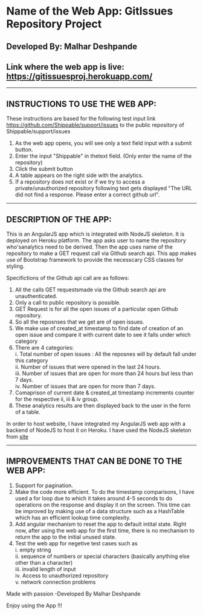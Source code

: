 # Name of the Web App: GitIssues Repository Project

## Developed By: Malhar Deshpande

## Link where the web app is live: https://gitissuesproj.herokuapp.com/

*******************************************************************************************************************

## INSTRUCTIONS TO USE THE WEB APP:

These instructions are based for the following test input link https://github.com/Shippable/support/issues to the 
public repository of Shippable/support/issues

1. As the web app opens, you will see only a text field input with a submit button. 
2. Enter the input "Shippable" in thetext field. (Only enter the name of the repository) 
3. Click the submit button 
4. A table appears on the right side with the analytics. 
5. If a repository does not exist or if we try to access a private/unauthorized repository following text gets displayed
   "The URL did not find a response. Please enter a correct github  url". 

*******************************************************************************************************************

## DESCRIPTION OF THE APP: 

This is an AngularJS app which is integrated with NodeJS skeleton. It is deployed on Heroku platform.
The app asks user to name the repository who'sanalytics need to be derived. Then the app uses name 
of the repository to make a GET request call via Github search api. This app makes use of Bootstrap 
framework to provide the necesscary CSS classes for styling. 

Specifictions of the Github api call are as follows: <br />
1. All the calls GET requestsmade via the Github search api are unauthenticated. <br />
2. Only a call to public repository is possible. <br />
3. GET Request is for all the open issues of a particular open Github repository. <br />
4. So all the reposnses that we get are of open issues. <br />
5. We make use of created_at timestamp to find date of creation of an open issue
   and compare it with current date to see it falls under which category <br />
6. There are 4 categories: <br />
      i. Total number of open issues : All the reposnes will by default fall under this category <br />
      ii. Number of issues that were opened in the last 24 hours. <br />
      iii. Number of issues that are open for more than 24 hours but less than 7 days. <br />
      iv. Number of issues that are open for more than 7 days. <br />
7. Comaprison of current date & created_at timestamp increments counter for the respective ii, iii & iv group. <br />
8. These analytics results are then displayed back to the user in the form of a table. <br />

In order to host website, I have integrated my AngularJS web app with a backend of NodeJS to host it on 
Heroku. I have used the NodeJS skeleton from [site](http://www.nodeclipse.org)

*******************************************************************************************************************

## IMPROVEMENTS THAT CAN BE DONE TO THE WEB APP:

1. Support for pagination.
2. Make the code more efficient. To do the timestamp comparisons, I have used a for loop due to which it takes
   around 4-5 seconds to do operations on the response and display it on the screen. This time can be improved
   by making use of a data structure such as a HashTable which has an efficient lookup time complexity. 
3. Add angular mechanism to reset the app to default intital state. Right now, after using the web app for the first 
   time, there is no mechanism to return the app to the initial unused state. 
4. Test the web app for negetive test cases such as <br />
		i. empty string <br />
		ii. sequence of numbers or special characters (basically anything else other than a character) <br />
		iii. invalid length of input <br />
		iv. Access to unauthorized repository <br />
		v. network connection problems 


Made with passion 
-Developed By Malhar Deshpande 

Enjoy using the App !!!

